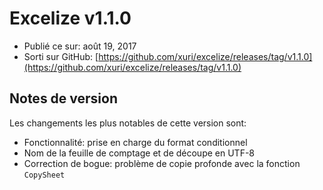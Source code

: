# Excelize v1.1.0

* Publié ce sur: août 19, 2017
* Sorti sur GitHub: [https://github.com/xuri/excelize/releases/tag/v1.1.0](https://github.com/xuri/excelize/releases/tag/v1.1.0)

## Notes de version

Les changements les plus notables de cette version sont:

* Fonctionnalité: prise en charge du format conditionnel
* Nom de la feuille de comptage et de découpe en UTF-8
* Correction de bogue: problème de copie profonde avec la fonction `CopySheet`
